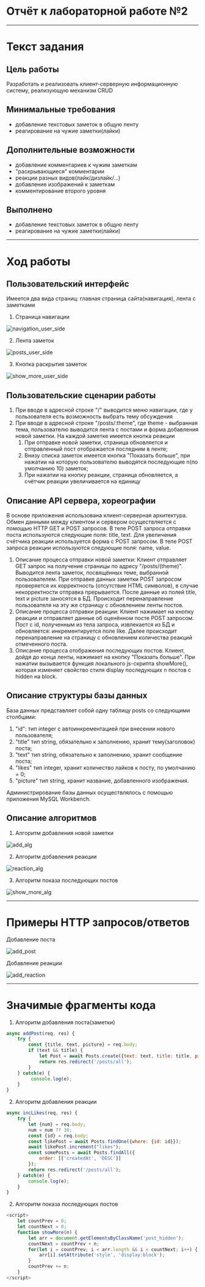 # Отчёт к лабораторной работе №2
----
# Текст задания
## Цель работы
Разработать и реализовать клиент-серверную информационную систему, реализующую механизм CRUD
## Минимальные требования
- добавление текстовых заметок в общую ленту
- реагирование на чужие заметки(лайки) 
## Дополнительные возможности
- добавление комментариев к чужим заметкам
- "раскрывающиеся" комментарии
- реакции разных видов(лайк/дизлайк/...)
- добавление изображений к заметкам
 - комментирование второго уровня
 ## Выполнено
 - добавление текстовых заметок в общую ленту
- реагирование на чужие заметки(лайки) 

 ----
# Ход работы
## Пользовательский интерфейс
Имеется два вида страниц: главная страница сайта(навигация), лента с заметками
1. Страница навигации

![navigation_user_side](pictures/navigation_user_side.png)

2. Лента заметок

![posts_user_side](pictures/posts_user_side.png)

3. Кнопка раскрытия заметок

![show_more_user_side](pictures/show_more_user_side.png)

## Пользовательские сценарии работы
1. При вводе в адресной строке "/" выводится меню навигации, где у пользователя есть возможность выбрать тему обсуждения 
2. При вводе в адресной строке "/posts/:theme", где theme - выбранная тема, пользователю выводится лента с постами и форма добавления новой заметки. На каждой заметке имеется кнопка реакции
    1. При отправке новой заметки, страница обновляется и отправленный пост отображается последним в ленте;
    2. Внизу списка заметок имеется кнопка "Показать больше", при нажатии на которую пользователю выводятся последующие n(по умолчанию 10) заметок;
    3. При нажатии на кнопку реакции, страница обновляется, а счётчик реакции увеличивается на единицу

## Описание API сервера, хореографии
В основе приложения использована клиент-серверная архитектура. Обмен данными между клиентом и сервером осуществляется с помощью HTTP GET и POST запросов. В теле POST запроса отправки поста используются следующие поля: title, text. Для увеличения счётчика реакции используется форма с POST запросом. В теле POST запроса реакции используются следующие поля: name, value. 
1. Описание процесса отправки новой заметки: Клиент отправляет GET запрос на получение страницы по адресу "/posts/(theme)". Выводится лента заметок, посвящённых теме, выбранной пользователем. При отправке данных заметки POST запросом проверяется их корректность (отсутствие HTML символов), в случае некорректности отправка прерывается. После данные из полей title, text и picture заносятся в БД. Происходит перенаправление пользователя на эту же страницу с обновлением ленты постов.
2. Описание процесса отправки реакции: Клиент нажимает на кнопку реакции и отправляет данные об оценённом посте POST запросом. Пост с id, полученным из тела запроса, извлекается из БД и обновляется: инкрементируется поле like. Далее происходит перенаправление на страницу с обновлением количества реакций отмеченного поста.  
3. Описание процесса отображения последующих постов: Клиент, дойдя до конца ленты, нажимает на кнопку "Показать больше". При нажатии вызывается функция локального js-скрипта showMore(), которая изменяет свойство стиля display последующих n постов c hidden на block.
## Описание структуры базы данных
База данных представляет собой одну таблицу posts со следующими столбцами:
1. "id": тип integer с автоинкрементацией при внесении нового пользователя;
2. "title" тип string, обязательно к заполнению, хранит тему(заголовок) поста;
3. "text" тип string, обязательно к заполнению, хранит сообщение поста;
4. "likes" тип integer, хранит количество лайков к посту, по умолчанию = 0;
5. "picture" тип string, хранит название, добавленного изображения.

Администрирование базы данных осуществлялось с помощью приложения MySQL Workbench.
## Описание алгоритмов
1. Алгоритм добавления новой заметки

![add_alg](pictures/add_alg.png)

2. Алгоритм добавления реакции

![reaction_alg](pictures/reaction_alg.png)

3. Алгоритм показа последующих постов

![show_more_alg](pictures/show_more_alg.png)


----
# Примеры HTTP запросов/ответов
Добавление поста

![add_post](pictures/add_post_scen.png)

Добавление реакции

![add_reaction](pictures/add_reaction_scen.png)


----
# Значимые фрагменты кода
1. Алгоритм добавления поста(заметки)
```javascript
async addPost(req, res) {
    try {
        const {title, text, picture} = req.body;
        if (text && title) {
            let Post = await Posts.create({text: text, title: title, picture: picture});
            return res.redirect('/posts/all');
        }
    } catch(e) {
         console.log(e);
    }
}
```
2. Алгоритм добавления реакции
```javascript
async incLikes(req, res) {
    try {
        let {num} = req.body;
        num = num ?? 10;
        const {id} = req.body;
        const likePost = await Posts.findOne({where: {id: id}});
        await likePost.increment("likes");
        const somePosts = await Posts.findAll({
            order: [['createdAt', 'DESC']]
        });
        return res.redirect('/posts/all');
    } catch(e) {
        console.log(e);
    }
}
```
2. Алгоритм показа последующих постов
```javascript
<script>
    let countPrev = 0;
    let countNext = 0;
    function showMore(n) {
        let arr = document.getElementsByClassName('post_hidden');
        countNext = countPrev + n;
        for(let i = countPrev; i < arr.length && i < countNext; i++) {
            arr[i].setAttribute('style', 'display:block');
        }
        countPrev += n;
    }
</script>
```   